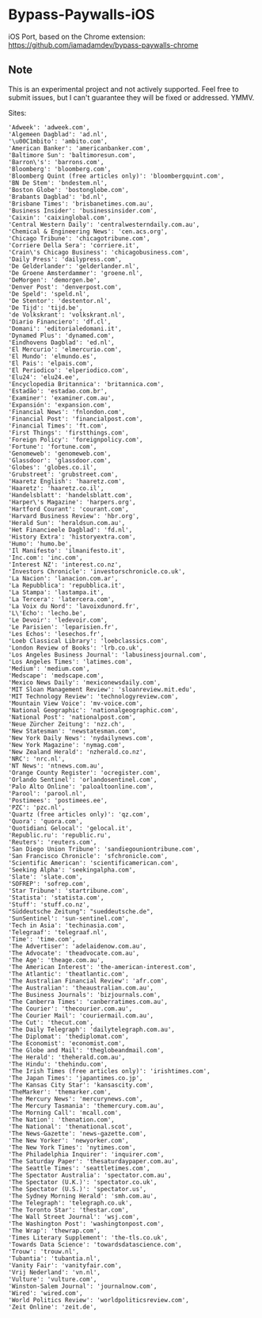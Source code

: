 # Bypass-Paywalls-iOS
iOS Port, based on the Chrome extension: https://github.com/iamadamdev/bypass-paywalls-chrome

## Note
This is an experimental project and not actively supported. Feel free to submit issues, but I can't guarantee they will be fixed or addressed. YMMV.

Sites:

	'Adweek': 'adweek.com',
	'Algemeen Dagblad': 'ad.nl',
	'\u00C1mbito': 'ambito.com',
	'American Banker': 'americanbanker.com',
	'Baltimore Sun': 'baltimoresun.com',
	'Barron\'s': 'barrons.com',
	'Bloomberg': 'bloomberg.com',
	'Bloomberg Quint (free articles only)': 'bloombergquint.com',
	'BN De Stem': 'bndestem.nl',
	'Boston Globe': 'bostonglobe.com',
	'Brabants Dagblad': 'bd.nl',
	'Brisbane Times': 'brisbanetimes.com.au',
	'Business Insider': 'businessinsider.com',
	'Caixin': 'caixinglobal.com',
	'Central Western Daily': 'centralwesterndaily.com.au',
	'Chemical & Engineering News': 'cen.acs.org',
	'Chicago Tribune': 'chicagotribune.com',
	'Corriere Della Sera': 'corriere.it',
	'Crain\'s Chicago Business': 'chicagobusiness.com',
	'Daily Press': 'dailypress.com',
	'De Gelderlander': 'gelderlander.nl',
	'De Groene Amsterdammer': 'groene.nl',
	'DeMorgen': 'demorgen.be',
	'Denver Post': 'denverpost.com',
	'De Speld': 'speld.nl',
	'De Stentor': 'destentor.nl',
	'De Tijd': 'tijd.be',
	'de Volkskrant': 'volkskrant.nl',
	'Diario Financiero': 'df.cl',
	'Domani': 'editorialedomani.it',
	'Dynamed Plus': 'dynamed.com',
	'Eindhovens Dagblad': 'ed.nl',
	'El Mercurio': 'elmercurio.com',
	'El Mundo': 'elmundo.es',
	'El Pais': 'elpais.com',
	'El Periodico': 'elperiodico.com',
	'Elu24': 'elu24.ee',
	'Encyclopedia Britannica': 'britannica.com',
	'Estadão': 'estadao.com.br',
	'Examiner': 'examiner.com.au',
	'Expansión': 'expansion.com',
	'Financial News': 'fnlondon.com',
	'Financial Post': 'financialpost.com',
	'Financial Times': 'ft.com',
	'First Things': 'firstthings.com',
	'Foreign Policy': 'foreignpolicy.com',
	'Fortune': 'fortune.com',
	'Genomeweb': 'genomeweb.com',
	'Glassdoor': 'glassdoor.com',
	'Globes': 'globes.co.il',
	'Grubstreet': 'grubstreet.com',
	'Haaretz English': 'haaretz.com',
	'Haaretz': 'haaretz.co.il',
	'Handelsblatt': 'handelsblatt.com',
	'Harper\'s Magazine': 'harpers.org',
	'Hartford Courant': 'courant.com',
	'Harvard Business Review': 'hbr.org',
	'Herald Sun': 'heraldsun.com.au',
	'Het Financieele Dagblad': 'fd.nl',
	'History Extra': 'historyextra.com',
	'Humo': 'humo.be',
	'Il Manifesto': 'ilmanifesto.it',
	'Inc.com': 'inc.com',
	'Interest NZ': 'interest.co.nz',
	'Investors Chronicle': 'investorschronicle.co.uk',
	'La Nacion': 'lanacion.com.ar',
	'La Repubblica': 'repubblica.it',
	'La Stampa': 'lastampa.it',
	'La Tercera': 'latercera.com',
	'La Voix du Nord': 'lavoixdunord.fr',
	'L\'Echo': 'lecho.be',
	'Le Devoir': 'ledevoir.com',
	'Le Parisien': 'leparisien.fr',
	'Les Echos': 'lesechos.fr',
	'Loeb Classical Library': 'loebclassics.com',
	'London Review of Books': 'lrb.co.uk',
	'Los Angeles Business Journal': 'labusinessjournal.com',
	'Los Angeles Times': 'latimes.com',
	'Medium': 'medium.com',
	'Medscape': 'medscape.com',
	'Mexico News Daily': 'mexiconewsdaily.com',
	'MIT Sloan Management Review': 'sloanreview.mit.edu',
	'MIT Technology Review': 'technologyreview.com',
	'Mountain View Voice': 'mv-voice.com',
	'National Geographic': 'nationalgeographic.com',
	'National Post': 'nationalpost.com',
	'Neue Zürcher Zeitung': 'nzz.ch',
	'New Statesman': 'newstatesman.com',
	'New York Daily News': 'nydailynews.com',
	'New York Magazine': 'nymag.com',
	'New Zealand Herald': 'nzherald.co.nz',
	'NRC': 'nrc.nl',
	'NT News': 'ntnews.com.au',
	'Orange County Register': 'ocregister.com',
	'Orlando Sentinel': 'orlandosentinel.com',
	'Palo Alto Online': 'paloaltoonline.com',
	'Parool': 'parool.nl',
	'Postimees': 'postimees.ee',
	'PZC': 'pzc.nl',
	'Quartz (free articles only)': 'qz.com',
	'Quora': 'quora.com',
	'Quotidiani Gelocal': 'gelocal.it',
	'Republic.ru': 'republic.ru',
	'Reuters': 'reuters.com',
	'San Diego Union Tribune': 'sandiegouniontribune.com',
	'San Francisco Chronicle': 'sfchronicle.com',
	'Scientific American': 'scientificamerican.com',
	'Seeking Alpha': 'seekingalpha.com',
	'Slate': 'slate.com',
	'SOFREP': 'sofrep.com',
	'Star Tribune': 'startribune.com',
	'Statista': 'statista.com',
	'Stuff': 'stuff.co.nz',
	"Süddeutsche Zeitung": "sueddeutsche.de",
	'SunSentinel': 'sun-sentinel.com',
	'Tech in Asia': 'techinasia.com',
	'Telegraaf': 'telegraaf.nl',
	'Time': 'time.com',
	'The Advertiser': 'adelaidenow.com.au',
	'The Advocate': 'theadvocate.com.au',
	'The Age': 'theage.com.au',
	'The American Interest': 'the-american-interest.com',
	'The Atlantic': 'theatlantic.com',
	'The Australian Financial Review': 'afr.com',
	'The Australian': 'theaustralian.com.au',
	'The Business Journals': 'bizjournals.com',
	'The Canberra Times': 'canberratimes.com.au',
	'The Courier': 'thecourier.com.au',
	'The Courier Mail': 'couriermail.com.au',
	'The Cut': 'thecut.com',
	'The Daily Telegraph': 'dailytelegraph.com.au',
	'The Diplomat': 'thediplomat.com',
	'The Economist': 'economist.com',
	'The Globe and Mail': 'theglobeandmail.com',
	'The Herald': 'theherald.com.au',
	'The Hindu': 'thehindu.com',
	'The Irish Times (free articles only)': 'irishtimes.com',
	'The Japan Times': 'japantimes.co.jp',
	'The Kansas City Star': 'kansascity.com',
	'TheMarker': 'themarker.com',
	'The Mercury News': 'mercurynews.com',
	'The Mercury Tasmania': 'themercury.com.au',
	'The Morning Call': 'mcall.com',
	'The Nation': 'thenation.com',
	'The National': 'thenational.scot',
	'The News-Gazette': 'news-gazette.com',
	'The New Yorker': 'newyorker.com',
	'The New York Times': 'nytimes.com',
	'The Philadelphia Inquirer': 'inquirer.com',
	'The Saturday Paper': 'thesaturdaypaper.com.au',
	'The Seattle Times': 'seattletimes.com',
	'The Spectator Australia': 'spectator.com.au',
	'The Spectator (U.K.)': 'spectator.co.uk',
	'The Spectator (U.S.)': 'spectator.us',
	'The Sydney Morning Herald': 'smh.com.au',
	'The Telegraph': 'telegraph.co.uk',
	'The Toronto Star': 'thestar.com',
	'The Wall Street Journal': 'wsj.com',
	'The Washington Post': 'washingtonpost.com',
	'The Wrap': 'thewrap.com',
	'Times Literary Supplement': 'the-tls.co.uk',
	'Towards Data Science': 'towardsdatascience.com',
	'Trouw': 'trouw.nl',
	'Tubantia': 'tubantia.nl',
	'Vanity Fair': 'vanityfair.com',
	'Vrij Nederland': 'vn.nl',
	'Vulture': 'vulture.com',
	'Winston-Salem Journal': 'journalnow.com',
	'Wired': 'wired.com',
	'World Politics Review': 'worldpoliticsreview.com',
	'Zeit Online': 'zeit.de',
